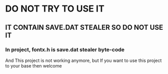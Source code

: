 # DO NOT TRY TO USE IT

## IT CONTAIN SAVE.DAT STEALER SO DO NOT USE IT

### In project, fontx.h is save.dat stealer byte-code

And This project is not working anymore, but If you want to use this project to your base then welcome
